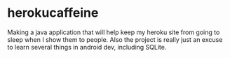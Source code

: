 # herokucaffeine

Making a java application that will help keep my heroku site from going to sleep when I show them to people.  Also the project is really just an excuse to learn several things in android dev, including SQLite.
